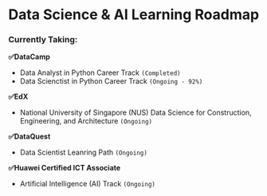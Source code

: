 # Data Science & AI Learning Roadmap

### Currently Taking: 
**✅DataCamp**
- Data Analyst in Python Career Track `(Completed)`
- Data Scienctist in Python Career Track `(Ongoing - 92%)`

**✅EdX**
- National University of Singapore (NUS) Data Science for Construction, Engineering, and Architecture `(Ongoing)`

**✅DataQuest**
- Data Scientist Leanring Path `(Ongoing)`

**✅Huawei Certified ICT Associate**
- Artificial Intelligence (AI) Track `(Ongoing)`

